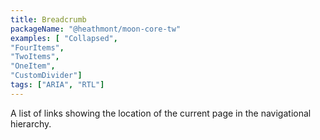 ```yaml
---
title: Breadcrumb
packageName: "@heathmont/moon-core-tw"
examples: [ "Collapsed",
"FourItems",
"TwoItems",
"OneItem",
"CustomDivider"]
tags: ["ARIA", "RTL"]
---
```


A list of links showing the location of the current page in the navigational hierarchy.
